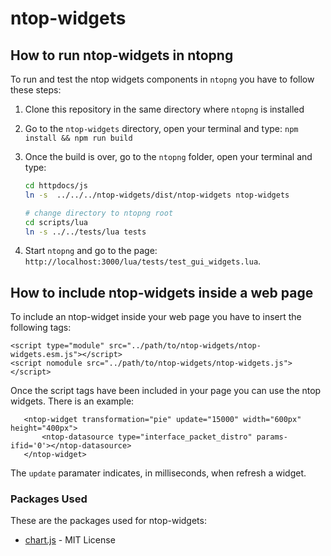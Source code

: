 # ntop-widgets

## How to run ntop-widgets in ntopng

To run and test the ntop widgets components in `ntopng` you have to follow these steps:

1. Clone this repository in the same directory where `ntopng` is installed
2. Go to the `ntop-widgets` directory, open your terminal and type: `npm install && npm run build`
3. Once the build is over, go to the `ntopng` folder, open your terminal and type:

    ```bash
    cd httpdocs/js
    ln -s  ../../../ntop-widgets/dist/ntop-widgets ntop-widgets

    # change directory to ntopng root
    cd scripts/lua
    ln -s ../../tests/lua tests
    ```

4. Start `ntopng` and go to the page: `http://localhost:3000/lua/tests/test_gui_widgets.lua`.

## How to include ntop-widgets inside a web page

To include an ntop-widget inside your web page you have to insert the following tags:

```html5
<script type="module" src="../path/to/ntop-widgets/ntop-widgets.esm.js"></script>
<script nomodule src="../path/to/ntop-widgets/ntop-widgets.js"></script>
```

Once the script tags have been included in your page you can use the ntop widgets. There is an example:

```html5
   <ntop-widget transformation="pie" update="15000" width="600px" height="400px">
       <ntop-datasource type="interface_packet_distro" params-ifid='0'></ntop-datasource>
   </ntop-widget>
```

The `update` paramater indicates, in milliseconds, when refresh a widget.

### Packages Used

These are the packages used for ntop-widgets:

* [chart.js](https://www.chartjs.org/) - MIT License
